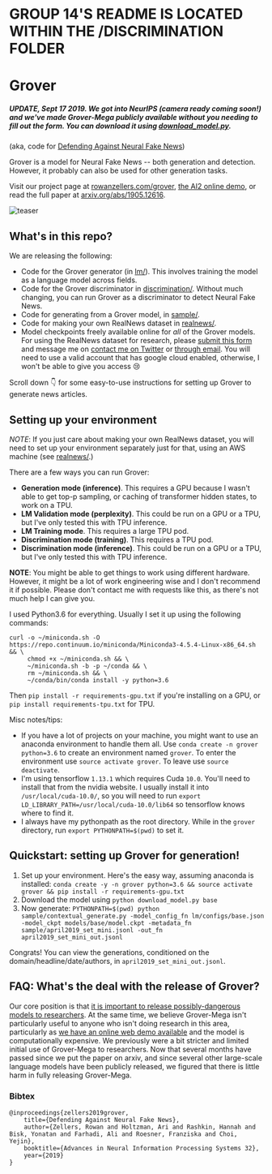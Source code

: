 
# GROUP 14'S README IS LOCATED WITHIN THE /DISCRIMINATION FOLDER

# Grover
##### UPDATE, Sept 17 2019. We got into NeurIPS (camera ready coming soon!) and we've made Grover-Mega publicly available without you needing to fill out the form. You can download it using [download_model.py](download_model.py).

(aka, code for [Defending Against Neural Fake News](https://arxiv.org/abs/1905.12616))

Grover is a model for Neural Fake News -- both generation and detection. However, it probably can also be used for other generation tasks. 

Visit our project page at [rowanzellers.com/grover](https://rowanzellers.com/grover), [the AI2 online demo](https://grover.allenai.org), or read the full paper at [arxiv.org/abs/1905.12616](https://arxiv.org/abs/1905.12616). 

![teaser](https://i.imgur.com/VAGFpBe.png "teaser")

## What's in this repo?

We are releasing the following:
* Code for the Grover generator (in [lm/](lm/)). This involves training the model as a language model across fields.
* Code for the Grover discriminator in [discrimination/](discrimination/). Without much changing, you can run Grover as a discriminator to detect Neural Fake News.
* Code for generating from a Grover model, in [sample/](sample/).
* Code for making your own RealNews dataset in [realnews/](realnews/).
* Model checkpoints freely available online for *all* of the Grover models. For using the RealNews dataset for research, please [submit this form](https://docs.google.com/forms/d/1LMAUeUtHNPXO9koyAIlDpvyKsLSYlrBj3rYhC30a7Ak) and message me on [contact me on Twitter](https://twitter.com/rown) or [through email](https://scr.im/rowan). You will need to use a valid account that has google cloud enabled, otherwise, I won't be able to give you access 😢

Scroll down 👇 for some easy-to-use instructions for setting up Grover to generate news articles.

## Setting up your environment

*NOTE*: If you just care about making your own RealNews dataset, you will need to set up your environment separately just for that, using an AWS machine (see [realnews/](realnews/).)

There are a few ways you can run Grover:
* **Generation mode (inference)**. This requires a GPU because I wasn't able to get top-p sampling, or caching of transformer hidden states, to work on a TPU.
* **LM Validation mode (perplexity)**. This could be run on a GPU or a TPU, but I've only tested this with TPU inference.
* **LM Training mode**. This requires a large TPU pod.
* **Discrimination mode (training)**. This requires a TPU pod.
* **Discrimination mode (inference)**. This could be run on a GPU or a TPU, but I've only tested this with TPU inference.

**NOTE**: You might be able to get things to work using different hardware. However, it might be a lot of work engineering wise and I don't recommend it if possible. Please don't contact me with requests like this, as there's not much help I can give you.

I used Python3.6 for everything. Usually I set it up using the following commands:
```
curl -o ~/miniconda.sh -O  https://repo.continuum.io/miniconda/Miniconda3-4.5.4-Linux-x86_64.sh  && \
     chmod +x ~/miniconda.sh && \
     ~/miniconda.sh -b -p ~/conda && \
     rm ~/miniconda.sh && \
     ~/conda/bin/conda install -y python=3.6
```
Then `pip install -r requirements-gpu.txt` if you're installing on a GPU, or `pip install requirements-tpu.txt` for TPU.

Misc notes/tips:
* If you have a lot of projects on your machine, you might want to use an anaconda environment to handle them all. Use `conda create -n grover python=3.6` to create an environment named `grover`. To enter the environment use `source activate grover`. To leave use `source deactivate`.
* I'm using tensorflow `1.13.1` which requires Cuda `10.0`. You'll need to install that from the nvidia website. I usually install it into `/usr/local/cuda-10.0/`, so you will need to run `export LD_LIBRARY_PATH=/usr/local/cuda-10.0/lib64` so tensorflow knows where to find it. 
* I always have my pythonpath as the root directory. While in the `grover` directory, run `export PYTHONPATH=$(pwd)` to set it.

## Quickstart: setting up Grover for generation!

1. Set up your environment. Here's the easy way, assuming anaconda is installed: `conda create -y -n grover python=3.6 && source activate grover && pip install -r requirements-gpu.txt`
2. Download the model using `python download_model.py base`
3. Now generate: `PYTHONPATH=$(pwd) python sample/contextual_generate.py -model_config_fn lm/configs/base.json -model_ckpt models/base/model.ckpt -metadata_fn sample/april2019_set_mini.jsonl -out_fn april2019_set_mini_out.jsonl`

Congrats! You can view the generations, conditioned on the domain/headline/date/authors, in `april2019_set_mini_out.jsonl`.

## FAQ: What's the deal with the release of Grover?

Our core position is that [it is important to release possibly-dangerous models to researchers](https://thegradient.pub/why-we-released-grover/). At the same time, we believe Grover-Mega isn't particularly useful to anyone who isn't doing research in this area, particularly as [we have an online web demo available](https://grover.allenai.org/) and the model is computationally expensive. We previously were a bit stricter and limited initial use of Grover-Mega to researchers. Now that several months have passed since we put the paper on arxiv, and since several other large-scale language models have been publicly released, we figured that there is little harm in fully releasing Grover-Mega.

### Bibtex

```
@inproceedings{zellers2019grover,
    title={Defending Against Neural Fake News},
    author={Zellers, Rowan and Holtzman, Ari and Rashkin, Hannah and Bisk, Yonatan and Farhadi, Ali and Roesner, Franziska and Choi, Yejin},
    booktitle={Advances in Neural Information Processing Systems 32},
    year={2019}
}
```
